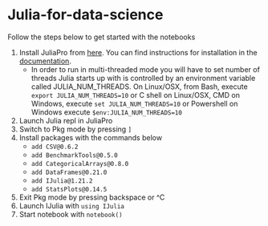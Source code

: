 # Julia-for-data-science

Follow the steps below to get started with the notebooks

1. Install JuliaPro from [here](https://juliacomputing.com/products/juliapro). You can find instructions for installation in the [documentation](https://juliacomputing.com/docs/). 
    - In order to run in multi-threaded mode you will have to set number of threads Julia starts up with is controlled by an environment variable called JULIA_NUM_THREADS. On Linux/OSX, from Bash, execute `export JULIA_NUM_THREADS=10` or C shell on Linux/OSX, CMD on Windows, execute `set JULIA_NUM_THREADS=10` or Powershell on Windows execute `$env:JULIA_NUM_THREADS=10`
2. Launch Julia repl in JuliaPro
3. Switch to Pkg mode by pressing `]`
4. Install packages with the commands below
    - `add CSV@0.6.2`
    - `add BenchmarkTools@0.5.0`
    - `add CategoricalArrays@0.8.0`
    - `add DataFrames@0.21.0`
    - `add IJulia@1.21.2`
    - `add StatsPlots@0.14.5`
5. Exit Pkg mode by pressing backspace or ^C
6. Launch IJulia with `using IJulia`
7. Start notebook with `notebook()`
